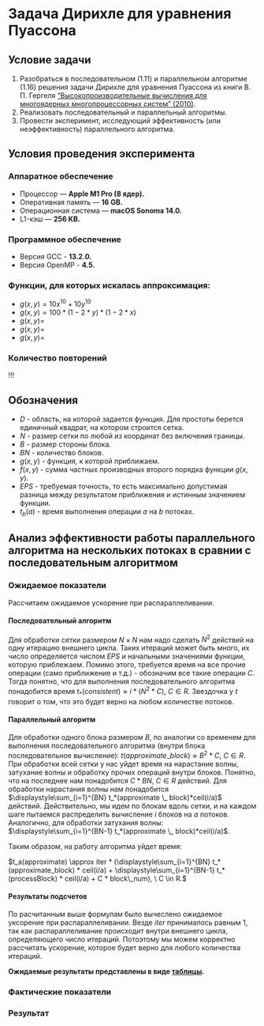 # Задача Дирихле для уравнения Пуассона

## Условие задачи

1. Разобраться в последовательном (1.11) и параллельном алгоритме (1.16) решения задачи Дирихле для уравнения Пуассона из книги В. П. Гергеля
   [“Высокопроизводительные вычисления для
   многоядерных многопроцессорных систем” (2010)](https://github.com/artjomjuferov/university/blob/master/Beljakova/Гергель%20В.П.%20Высокопроизводительные%20вычисления%20для%20многоядерных%20многопроцессорных%20систем%20(2010).pdf).
2. Реализовать последовательный и параллельный алгоритмы.
3. Провести эксперимент, исследующий эффективность (или неэффективность) параллельного алгоритма.

## Условия проведения эксперимента
### Аппаратное обеспечение
- Процессор — **Apple M1 Pro (8 ядер).**
- Оперативная память — **16 GB.**
- Операционная система — **macOS Sonoma 14.0.**
- L1-кэш — **256 KB.**
### Программное обеспечение
- Версия GCC - **13.2.0.**
- Версия OpenMP - **4.5.**
### Функции, для которых искалась аппроксимация:
- $`g(x, y) = 10x^{10} + 10y^{10}`$
- $`g(x, y) = 100*(1 - 2 * y)*(1 - 2 * x)`$
- $`g(x, y) = `$
- $`g(x, y) = `$
- $`g(x, y) = `$
### Количество повторений
!!!

## Обозначения
- $`D`$ - область, на которой задается функция. Для простоты берется единичный квадрат, на котором строится сетка.
- $`N`$ - размер сетки по любой из координат без включения границы.
- $`B`$ - размер стороны блока.
- $`BN`$ - количество блоков.
- $`g(x, y)`$ - функция, к которой приближаем.
- $`f(x, y)`$ - сумма частных производных второго порядка функции $`g(x,y)`$.
- $`EPS`$ - требуемая точность, то есть максимально допустимая разница между результатом приближения и истинным значением функции.
- $`t_b(a)`$ - время выполнения операции $`a`$ на $`b`$ потоках.

## Анализ эффективности работы параллельного алгоритма на нескольких потоках в сравнии с последовательным алгоритмом

### Ожидаемое показатели
Рассчитаем ожидаемое ускорение при распараллеливании.

#### Последовательный алгоритм
Для обработки сетки размером $`N \times N`$ нам надо сделать $`N^2`$ действий на одну итерацию внешнего цикла. Таких итераций может быть много, их число определяется числом $`EPS`$ и начальными значениями функции, которую приблежаем.
Помимо этого, требуется время на все прочие операции (само приближение и т.д.) - обозначим все такие операции $`C`$. 
Тогда понятно, что для выполнения последовательного алгоритма понадобится время $`t_*(consistent) \approx i * (N^2 * C), \ C \in R`$.
Звездочка у $`t`$ говорит о том, что это будет верно на любом количестве потоков.

#### Параллельный алгоритм
Для обработки одного блока размером $`B`$, по аналогии со временем для выполнения последовательного алгоритма (внутри блока последовательное вычисление):
$`t(approximate \_ block) \approx B^2 * C, \ C \in R.`$
При обработки всей сетки у нас уйдет время на нарастание волны, затухание волны и обработку прочих операций внутри блоков.
Понятно, что на последнее нам понадобится $`C * BN, \ C \in R`$ действий.
Для обработки нарастания волны нам понадобится $`\displaystyle\sum_{i=1}^{BN}
t_*(approximate \_ block)*ceil(i/a)`$ действий. Действительно, мы идем по блокам вдоль сетки, и на каждом шаге пытаемся распределить вычисление $`i`$ блоков на $`a`$ потоков.
Аналогично, для обработки затухания волны: $`\displaystyle\sum_{i=1}^{BN-1}
t_*(approximate \_ block)*ceil(i/a)`$.

Таким образом, на работу алгоритма уйдет время:

$`t_a(approximate) \approx iter * (\displaystyle\sum_{i=1}^{BN} t_*(approximate_block) * ceil(i/a) + \displaystyle\sum_{i=1}^{BN-1} t_*(processBlock) * ceil(i/a) + C * block\_num), \ C \in R.`$

#### Результаты подсчетов
По расчитанным выше формулам было вычеслено ожидаемое уксорение при распараллеливании.
Везде $`iter`$ принималось равным $`1`$, так как распараллеливание происходит внутри внешнего цикла, определяющего число итераций. Потоэтому мы можем корректно рассчитать ускорение, которое будет верно для любого количества итераций.

**Ожидаемые результаты представлены в виде [таблицы](https://docs.google.com/spreadsheets/d/1AKDyXfrxzCEKxxAchtd31ukRfff4sWQDYufzrwduoZs/edit?usp=sharing).**

### Фактические показатели

### Результат